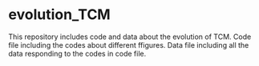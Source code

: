 # evolution_TCM
This repository includes code and data about the evolution of TCM. 
Code file including the codes about different ffigures. 
Data file including all the data responding to the codes in code file.
